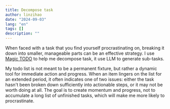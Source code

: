 ```yaml
---
title: Decompose task
author: linzihao
date: "2024-09-03"
lang: "en"
tags: []
description: ""
---
```


When faced with a task that you find yourself procrastinating on, breaking it down into smaller, manageable parts can be an effective strategy.
I use [Magic TODO](https://goblin.tools/) to help me decompose task, it use LLM to
generate sub-tasks.

My todo list is not meant to be a permanent fixture, but rather a dynamic tool for immediate action and progress. 
When an item lingers on the list for an extended period, it often indicates one of two issues: either the task hasn't been broken down sufficiently into actionable steps, or it may not be worth doing at all.
The goal is to create momentum and progress, not to accumulate a long list of unfinished tasks, which will make me more likely to procrastinate.

